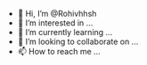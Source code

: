 - 👋 Hi, I’m @Rohivhhsh
- 👀 I’m interested in ...
- 🌱 I’m currently learning ...
- 💞️ I’m looking to collaborate on ...
- 📫 How to reach me ...

<!---
Rohivhhsh/Rohivhhsh is a ✨ special ✨ repository because its `README.md` (this file) appears on your GitHub profile.
You can click the Preview link to take a look at your changes.
--->
